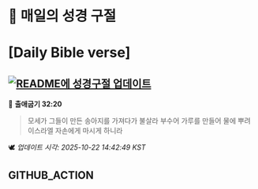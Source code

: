 # 🙏 매일의 성경 구절
# [Daily Bible verse]
## [![README에 성경구절 업데이트](https://github.com/DONGSUKA/first_test/actions/workflows/update-readme-bible.yml/badge.svg)](https://github.com/DONGSUKA/first_test/actions/workflows/update-readme-bible.yml)
<!-- START_BIBLE_VERSE -->
📖 **출애굽기 32:20**
> 모세가 그들이 만든 송아지를 가져다가 불살라 부수어 가루를 만들어 물에 뿌려 이스라엘 자손에게 마시게 하니라

🕊️ _업데이트 시각: 2025-10-22 14:42:49 KST_
  <!-- END_BIBLE_VERSE -->
## GITHUB_ACTION
